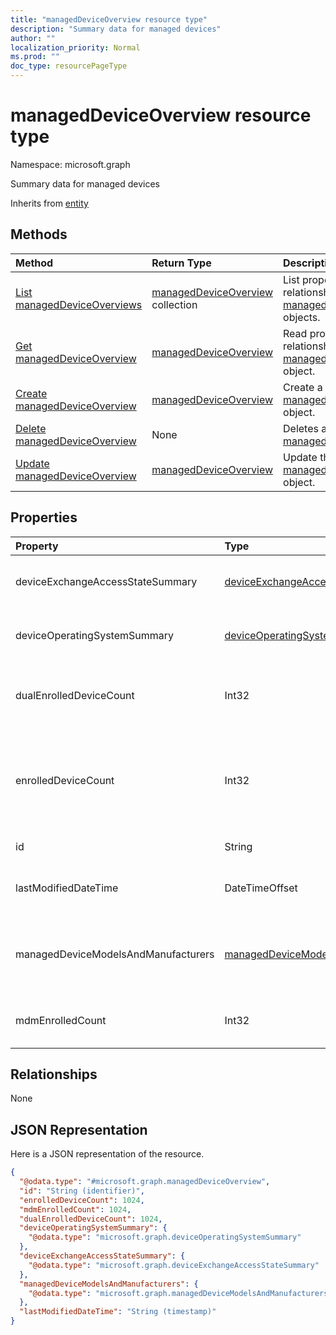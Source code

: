 ```yaml
---
title: "managedDeviceOverview resource type"
description: "Summary data for managed devices"
author: ""
localization_priority: Normal
ms.prod: ""
doc_type: resourcePageType
---
```


# managedDeviceOverview resource type


Namespace: microsoft.graph

Summary data for managed devices


Inherits from [entity](../resources/entity.md)

## Methods
|Method|Return Type|Description|
|:---|:---|:---|
|[List managedDeviceOverviews](../api/intune-devices-manageddeviceoverview-list.md)|[managedDeviceOverview](../resources/intune-devices-manageddeviceoverview.md) collection|List properties and relationships of the [managedDeviceOverview](../resources/manageddeviceoverview.md) objects.|
|[Get managedDeviceOverview](../api/intune-devices-manageddeviceoverview-get.md)|[managedDeviceOverview](../resources/intune-devices-manageddeviceoverview.md)|Read properties and relationships of the [managedDeviceOverview](../resources/intune-devices-manageddeviceoverview.md) object.|
|[Create managedDeviceOverview](../api/intune-devices-manageddeviceoverview-create.md)|[managedDeviceOverview](../resources/intune-devices-manageddeviceoverview.md)|Create a new [managedDeviceOverview](../resources/intune-devices-manageddeviceoverview.md) object.|
|[Delete managedDeviceOverview](../api/intune-devices-manageddeviceoverview-delete.md)|None|Deletes a [managedDeviceOverview](../resources/intune-devices-manageddeviceoverview.md).|
|[Update managedDeviceOverview](../api/intune-devices-manageddeviceoverview-update.md)|[managedDeviceOverview](../resources/intune-devices-manageddeviceoverview.md)|Update the properties of a [managedDeviceOverview](../resources/intune-devices-manageddeviceoverview.md) object.|

## Properties
|Property|Type|Description|
|:---|:---|:---|
|deviceExchangeAccessStateSummary|[deviceExchangeAccessStateSummary](../resources/intune-devices-deviceexchangeaccessstatesummary.md)|Distribution of Exchange Access State in Intune|
|deviceOperatingSystemSummary|[deviceOperatingSystemSummary](../resources/intune-devices-deviceoperatingsystemsummary.md)|Device operating system summary.|
|dualEnrolledDeviceCount|Int32|The number of devices enrolled in both MDM and EAS|
|enrolledDeviceCount|Int32|Total enrolled device count. Does not include PC devices managed via Intune PC Agent|
|id|String| Inherited from [entity](../resources/entity.md)|
|lastModifiedDateTime|DateTimeOffset|Last modified date time of device overview|
|managedDeviceModelsAndManufacturers|[managedDeviceModelsAndManufacturers](../resources/intune-devices-manageddevicemodelsandmanufacturers.md)|Models and Manufactures meatadata for managed devices in the account|
|mdmEnrolledCount|Int32|The number of devices enrolled in MDM|

## Relationships
None

## JSON Representation
Here is a JSON representation of the resource.
<!-- {
  "blockType": "resource",
  "keyProperty": "id",
  "@odata.type": "microsoft.graph.managedDeviceOverview",
  "baseType": "microsoft.graph.entity",
  "openType": false
}
-->
``` json
{
  "@odata.type": "#microsoft.graph.managedDeviceOverview",
  "id": "String (identifier)",
  "enrolledDeviceCount": 1024,
  "mdmEnrolledCount": 1024,
  "dualEnrolledDeviceCount": 1024,
  "deviceOperatingSystemSummary": {
    "@odata.type": "microsoft.graph.deviceOperatingSystemSummary"
  },
  "deviceExchangeAccessStateSummary": {
    "@odata.type": "microsoft.graph.deviceExchangeAccessStateSummary"
  },
  "managedDeviceModelsAndManufacturers": {
    "@odata.type": "microsoft.graph.managedDeviceModelsAndManufacturers"
  },
  "lastModifiedDateTime": "String (timestamp)"
}
```

